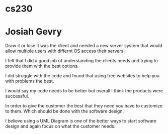 # cs230
# Josiah Gevry

Draw it or lose it was the client and needed a new server system that would allow multiple users with differnt OS access their servers.

I felt that I did a good job of understanding the clients needs and trying to provide them with the best options. 

I did struggle with the code and found that using free websites to help you with problems the best. 

I would say my code needs to be better but overall I think the products were successful. 

In order to give the customer the best that they need you have to customize to them. Which should be done with the software design. 

I believe using a UML Diagram is one of the better ways to start software design and again focus on what the customer needs. 
